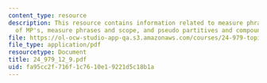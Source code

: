 ```yaml
---
content_type: resource
description: This resource contains information related to measure phrases, sematics
  of MP's, measure phrases and scope, and pseudo partitives and compounds.
file: https://ol-ocw-studio-app-qa.s3.amazonaws.com/courses/24-979-topics-in-semantics-fall-2002/fa95cc2f716f1c7610e19221d5c18b1a_24_979_12_9.pdf
file_type: application/pdf
resourcetype: Document
title: 24_979_12_9.pdf
uid: fa95cc2f-716f-1c76-10e1-9221d5c18b1a
---
```

